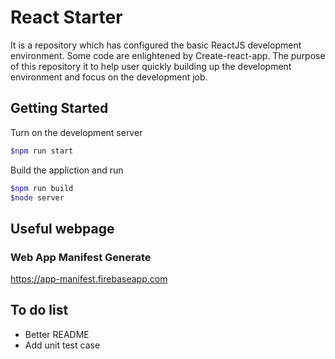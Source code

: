 # React Starter

It is a repository which has configured the basic ReactJS development environment. Some code are enlightened by Create-react-app. The purpose of this repository it to help user quickly building up the development environment and focus on the development job.

## Getting Started

Turn on the development server

```sh
$npm run start
```

Build the appliction and run

```sh
$npm run build
$node server
```

## Useful webpage

### Web App Manifest Generate
https://app-manifest.firebaseapp.com



## To do list

- Better README
- Add unit test case